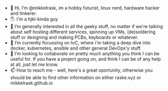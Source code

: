 - 👋 Hi, I’m @mikkelrask, im a hobby futurist, linux nerd, hardware hacker and tinkerer.
- 🖐️ I'm a hjkl-kinda guy
- 👀 I’m generally interested in all the geeky stuff, no matter if we're talking about self hosting different services, spinning up VMs, (de)soldering stuff or designing and making PCBs, keyboards or whatever.
- 🌱 I’m currently focussing on IoC, where i'm taking a deep dive into docker, kubernetes, ansible and other general DevOps'y stuff.
- 💞️ I’m looking to collaborate on pretty much anything you think I can be useful for. If you have a project going on, and think I can be of any help at all, just let me know. 
- 📫 How to reach me - well, here's a great oportunity, otherwise you should be able to find other information on either raske.xyz or mikkelrask.github.io

<!---
mikkelrask/mikkelrask is a ✨ special ✨ repository because its `README.md` (this file) appears on your GitHub profile.
You can click the Preview link to take a look at your changes.
--->
